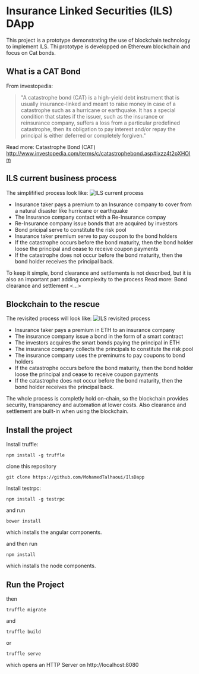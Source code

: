 # Insurance Linked Securities (ILS) DApp
This project is a prototype demonstrating the use of blockchain technology to implement ILS.
Thi prototype is developped on Ethereum blockchain and focus on Cat bonds.

## What is a CAT Bond
From investopedia:

>"A catastrophe bond (CAT) is a high-yield debt instrument that is usually insurance-linked and meant to raise money in case of a catastrophe such as a hurricane or earthquake. It has a special condition that states if the issuer, such as the insurance or reinsurance company, suffers a loss from a particular predefined catastrophe, then its obligation to pay interest and/or repay the principal is either deferred or completely forgiven."

Read more: Catastrophe Bond (CAT) <http://www.investopedia.com/terms/c/catastrophebond.asp#ixzz4t2pXHOIm>

## ILS current business process
The simplifified process look like:
![ILS current process](https://github.com/MohamedTalhaoui/IlsDapp/tree/master/images/Problem.png)

* Insurance taker pays a premium to an Insurance company to cover from a natural disaster like hurricane or earthquake
* The Insurance company contact with a Re-Insurance compay
* Re-Insurance company issue bonds that are acquired by investors
* Bond pricipal serve to constitute the risk pool
* Insurance taker premium serve to pay coupon to the bond holders
* If the catastrophe occurs before the bond maturity, then the bond holder loose the principal and cease to receive coupon payments
* If the catastrophe does not occur before the bond maturity, then the bond holder receives the principal back.

To keep it simple, bond clearance and settlements is not described, but it is also an important part adding complexity to the process
Read more: Bond clearance and settlement <...>



## Blockchain to the rescue
The revisited process will look like:
![ILS revisited process](https://github.com/MohamedTalhaoui/IlsDapp/tree/master/images/Solution.png)

* Insurance taker pays a premium in ETH to an insurance company
* The insurance company issue a bond in the form of a smart contract
* The investors acquires the smart bonds paying the principal in ETH
* The insurance company collects the principals to constitute the risk pool
* The insurance company uses the preminums to pay coupons to bond holders
* If the catastrophe occurs before the bond maturity, then the bond holder loose the principal and cease to receive coupon payments
* If the catastrophe does not occur before the bond maturity, then the bond holder receives the principal back.

The whole process is completly hold on-chain, so the blockchain provides security, transparency and automation at lower costs.
Also clearance and settlement are built-in when using the blockchain.


## Install the project

Install truffle:
```
npm install -g truffle
```

clone this repository
```
git clone https://github.com/MohamedTalhaoui/IlsDapp
```

Install testrpc:
```
npm install -g testrpc
```

and run

```
bower install
```

which installs the angular components.

and then run

```
npm install
```

which installs the node components.


## Run the Project

then

```
truffle migrate
```

and

```
truffle build
```

or

```
truffle serve
```

which opens an HTTP Server on http://localhost:8080

